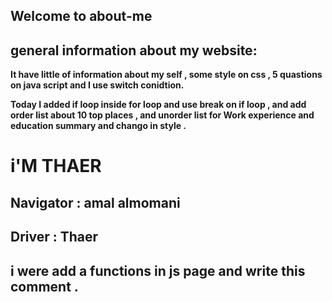 ## Welcome to about-me

## general information about my website:

**It have little of information about my self , some style on css , 5 quastions on java script and I use switch conidtion.**

**Today I added if loop inside for loop and use break on if loop , and add order list about 10 top places , and unorder list for Work experience and education summary and chango in style .**

# i'M THAER
## Navigator : amal almomani
## Driver : Thaer
## i were add a functions in js page and write this comment .
## 